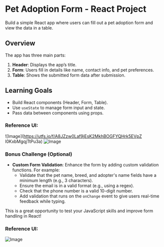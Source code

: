 # Pet Adoption Form - React Project

Build a simple React app where users can fill out a pet adoption form and view the data in a table.

## Overview

The app has three main parts:

1. **Header**: Displays the app’s title.
2. **Form**: Users fill in details like name, contact info, and pet preferences.
3. **Table**: Shows the submitted form data after submission.

## Learning Goals

- Build React components (Header, Form, Table).
- Use `useState` to manage form input and state.
- Pass data between components using props.

   
### Reference UI:

![Image](<https://utfs.io/f/A8JZzw0Laf9jEsK2MkhBOGFYQHrk5EVpZ>
l0KxbMgqjTtPu3a)
![Image](https://utfs.io/f/A8JZzw0Laf9jdVd6HKrWunt9yxDYPKUZgv60iAroJbcMF5RN)

### Bonus Challenge (Optional)

- **Custom Form Validation**: Enhance the form by adding custom validation functions. For example:
  - Validate that the pet name, breed, and adopter's name fields have a minimum length (e.g., 3 characters).
  - Ensure the email is in a valid format (e.g., using a regex).
  - Check that the phone number is a valid 10-digit number.
  - Add validation that runs on the `onChange` event to give users real-time feedback while typing.

This is a great opportunity to test your JavaScript skills and improve form handling in React!

### Reference UI:

![Image](https://utfs.io/f/A8JZzw0Laf9jrt9I1tTprxkXMzACaTGB9sui0gJOPShZYdHF)